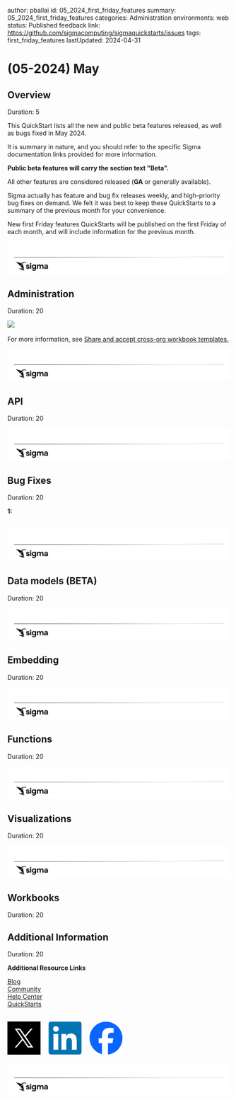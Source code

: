 author: pballai
id: 05_2024_first_friday_features
summary: 05_2024_first_friday_features
categories: Administration
environments: web
status: Published
feedback link: https://github.com/sigmacomputing/sigmaquickstarts/issues
tags: first_friday_features
lastUpdated: 2024-04-31

# (05-2024) May
<!-- The above name is what appears on the website and is searchable. -->

## Overview 
Duration: 5 

This QuickStart lists all the new and public beta features released, as well as bugs fixed in May 2024.

It is summary in nature, and you should refer to the specific Sigma documentation links provided for more information.

**Public beta features will carry the section text "Beta".**

All other features are considered released (**GA** or generally available).

Sigma actually has feature and bug fix releases weekly, and high-priority bug fixes on demand. We felt it was best to keep these QuickStarts to a summary of the previous month for your convenience.

New first Friday features QuickStarts will be published on the first Friday of each month, and will include information for the previous month.

![Footer](assets/sigma_footer.png)

## Administration
Duration: 20

<img src="assets/fff_04_2024_5.png" width="800"/>

For more information, see [Share and accept cross-org workbook templates.](https://help.sigmacomputing.com/docs/share-and-accept-cross-org-workbook-templates)

![Footer](assets/sigma_footer.png)

## API
Duration: 20


![Footer](assets/sigma_footer.png)

## Bug Fixes
Duration: 20

**1:** <br><br>

![Footer](assets/sigma_footer.png)

## Data models (BETA)
Duration: 20



![Footer](assets/sigma_footer.png)

## Embedding
Duration: 20


![Footer](assets/sigma_footer.png)

## Functions
Duration: 20


![Footer](assets/sigma_footer.png)

## Visualizations
Duration: 20


![Footer](assets/sigma_footer.png)

## Workbooks
Duration: 20


## Additional Information
Duration: 20

**Additional Resource Links**

[Blog](https://www.sigmacomputing.com/blog/)<br>
[Community](https://community.sigmacomputing.com/)<br>
[Help Center](https://help.sigmacomputing.com/hc/en-us)<br>
[QuickStarts](https://quickstarts.sigmacomputing.com/)<br>
<br>

[<img src="./assets/twitter.png" width="75"/>](https://twitter.com/sigmacomputing)&emsp;
[<img src="./assets/linkedin.png" width="75"/>](https://www.linkedin.com/company/sigmacomputing)&emsp;
[<img src="./assets/facebook.png" width="75"/>](https://www.facebook.com/sigmacomputing)

![Footer](assets/sigma_footer.png)
